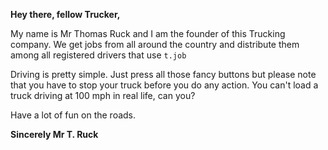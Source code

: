 **Hey there, fellow Trucker,**

My name is Mr Thomas Ruck and I am the founder of this Trucking company.
We get jobs from all around the country and distribute them among all registered drivers that use `t.job`

Driving is pretty simple. Just press all those fancy buttons but please note that you have to stop your truck before you do any action.
You can't load a truck driving at 100 mph in real life, can you?

Have a lot of fun on the roads.

**Sincerely
Mr T. Ruck**
